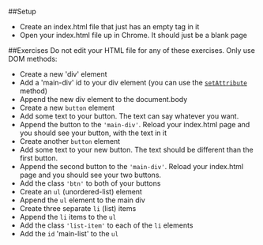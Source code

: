 ##Setup
- Create an index.html file that just has an empty <body></body> tag in it
- Open your index.html file up in Chrome. It should just be a blank page

##Exercises
Do not edit your HTML file for any of these exercises. Only use DOM methods:
- Create a new 'div' element
- Add a 'main-div' id to your div element (you can use the [`setAttribute`](http://www.w3schools.com/jsref/met_element_setattribute.asp) method)
- Append the new div element to the document.body
- Create a new `button` element
- Add some text to your button. The text can say whatever you want.
- Append the button to the ``'main-div'``. Reload your index.html page and you should see your button, with the text in it
- Create another `button` element
- Add some text to your new button. The text should be different than the first button.
- Append the second button to the ``'main-div'``. Reload your index.html page and you should see your two buttons.
- Add the class `'btn'` to both of your buttons
- Create an `ul` (unordered-list) element
- Append the `ul` element to the main div
- Create three separate `li` (list) items
- Append the `li` items to the `ul`
- Add the class `'list-item'` to each of the `li` elements
- Add the `id` 'main-list' to the `ul`
